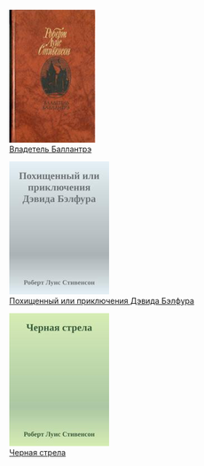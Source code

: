 ![](Владетель%20Баллантрэ.jpg)  
[Владетель Баллантрэ](Владетель%20Баллантрэ)

![](Похищенный%20или%20приключения%20Дэвида%20Бэлфура.jpg)  
[Похищенный или приключения Дэвида Бэлфура](Похищенный%20или%20приключения%20Дэвида%20Бэлфура)

![](Черная%20стрела.jpg)  
[Черная стрела](Черная%20стрела)
